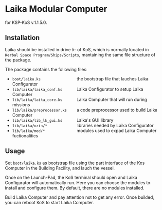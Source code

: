 # Laika Modular Computer
for KSP-KoS v.1.1.5.0.

## Installation

  Laika should be installed in drive `0:` of KoS, which is normally located in `Kerbal Space Program/Ships/Scripts`, mantaining the same file structure of the package.
  
  The package contains the following files: 
  * `boot/laika.ks                ` the bootstrap file that lauches Laika Configurator
  * `lib/laika/laika_conf.ks      ` Laika Configurator to setup Laika Computer
  * `lib/laika/laika_core.ks      ` Laika Computer that will run during missions
  * `lib/laika/preprocessor.ks    ` a code preprocessor used to build Laika Computer
  * `lib/laika/lib_lk_gui.ks      ` Laika's GUI library
  * `lib/laika/ozin/*             ` libraries needed by Laika Configurator
  * `lib/laika/mod/*              ` modules used to expad Laika Computer fuctionalities

## Usage

  Set `boot/laika.ks` as bootstrap file using the part interface of the Kos Computer in the Building Facility, and lauch the vessel.
  
  Once on the Launch-Pad, the KoS terminal should open and Laika Configurator will automatically run. Here you can choose the modules to install and configure them. By default, there are no modules installed.
  
  Build Laika Computer and pay attention not to get any error. Once builded, you can reboot KoS to start Laika Computer.
  
